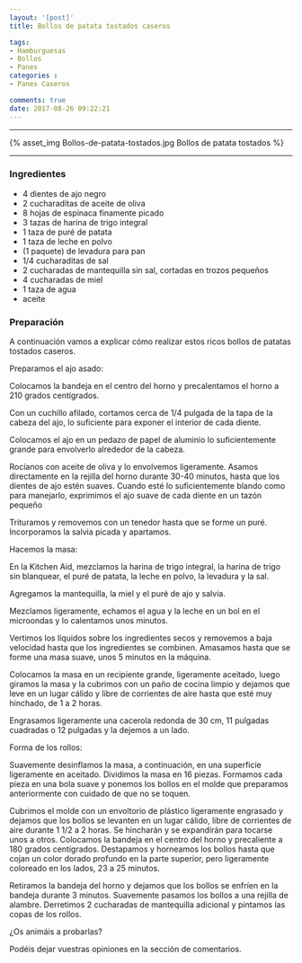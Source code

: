 ```yaml
---
layout: '[post]'
title: Bollos de patata tostados caseros

tags:
- Hamburguesas
- Bollos
- Panes
categories :
- Panes Caseros

comments: true
date: 2017-08-26 09:22:21
---
```

---
{% asset_img Bollos-de-patata-tostados.jpg Bollos de patata tostados %}


---

### Ingredientes

- 4 dientes de ajo negro
- 2 cucharaditas de aceite de oliva
- 8 hojas de espinaca finamente picado
- 3 tazas de harina de trigo integral
- 1 taza de puré de patata
- 1 taza de leche en polvo
- (1 paquete) de levadura para pan
- 1/4 cucharaditas de sal
- 2 cucharadas de mantequilla sin sal, cortadas en trozos pequeños
- 4 cucharadas de miel
- 1 taza de agua
- aceite

### Preparación

A continuación vamos a explicar cómo realizar estos ricos bollos de patatas tostados caseros.

Preparamos el ajo asado:

Colocamos la bandeja en el centro del horno y precalentamos el horno a 210 grados centígrados.

Con un cuchillo afilado, cortamos cerca de 1/4 pulgada de la tapa de la cabeza del ajo, lo suficiente para exponer el interior de cada diente.

Colocamos el ajo en un pedazo de papel de aluminio lo suficientemente grande para envolverlo alrededor de la cabeza.

Rocíanos con aceite de oliva y lo envolvemos ligeramente. Asamos directamente en la rejilla del horno durante 30-40 minutos, hasta que los dientes de ajo estén suaves.
Cuando esté lo suficientemente blando como para manejarlo, exprimimos el ajo suave de cada diente en un tazón pequeño

Trituramos y removemos con un tenedor hasta que se forme un puré. Incorporamos la salvia picada y apartamos.

Hacemos la masa:

En la Kitchen Aid, mezclamos la harina de trigo integral, la harina de trigo sin blanquear, el puré de patata, la leche en polvo, la levadura y la sal.

Agregamos la mantequilla, la miel y el puré de ajo y salvia.

Mezclamos ligeramente, echamos el agua y la leche en un bol en el microondas y lo calentamos unos minutos.

Vertimos los líquidos sobre los ingredientes secos y removemos a baja velocidad hasta que los ingredientes se combinen.
Amasamos hasta que se forme una masa suave, unos 5 minutos en la máquina.

Colocamos la masa en un recipiente grande, ligeramente aceitado, luego giramos la masa y la cubrimos con un paño de cocina limpio y dejamos que leve en un lugar cálido y libre de corrientes de aire hasta que esté muy hinchado, de 1 a 2 horas.

Engrasamos ligeramente una cacerola redonda de 30 cm, 11 pulgadas cuadradas o 12 pulgadas y la dejemos a un lado.

Forma de los rollos:

Suavemente desinflamos la masa, a continuación, en una superficie ligeramente en aceitado.
Dividimos la masa en 16 piezas. Formamos cada pieza en una bola suave y ponemos los bollos en el molde que preparamos anteriormente con cuidado de que no se toquen.

Cubrimos el molde con un envoltorio de plástico ligeramente engrasado y dejamos que los bollos se levanten en un lugar cálido, libre de corrientes de aire durante 1 1/2 a 2 horas.
Se hincharán y se expandirán para tocarse unos a otros. Colocamos la bandeja en el centro del horno y precaliente a 180 grados centígrados.
Destapamos y horneamos los bollos hasta que cojan un color dorado profundo en la parte superior, pero ligeramente coloreado en los lados, 23 a 25 minutos.

Retiramos la bandeja del horno y dejamos que los bollos se enfríen en la bandeja durante 3 minutos.
Suavemente pasamos los bollos a una rejilla de alambre.
Derretimos 2 cucharadas de mantequilla adicional y pintamos las copas de los rollos.

¿Os animáis a probarlas?

Podéis dejar vuestras opiniones en la sección de comentarios.

